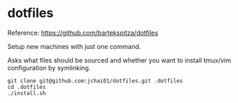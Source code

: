 # dotfiles

Reference: https://github.com/bartekspitza/dotfiles

Setup new machines with just one command.

Asks what files should be sourced and whether you want to install tmux/vim configuration by symlinking.

    git clone git@github.com:jchai01/dotfiles.git .dotfiles
    cd .dotfiles
    ./install.sh
